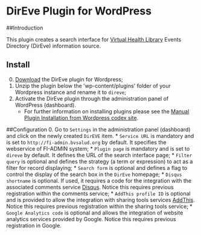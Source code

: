 DirEve Plugin for WordPress
===========================

##Introduction

This plugin creates a search interface for [Virtual Health Library](http://modelo.bvsalud.org/en/) Events Directory (DirEve) information source.

## Install

0. [Download](https://github.com/bireme/direve-wp-plugin/archive/master.zip) the DirEve plugin for Wordpress;
0. Unzip the plugin below the 'wp-content/plugins' folder of your Wordpress instance and rename it to `direve`;
0. Activate the DirEve plugin through the administration panel of WordPress (dashboard).
    * For further information on installing plugins please see the [Manual Plugin Installation from Wordpress codex site](http://codex.wordpress.org/Managing_Plugins#Manual_Plugin_Installation).

##Configuration
0. Go to `Settings` in the administration panel (dashboard) and click on the newly created `DirEVE` item.
    * `Service URL` is mandatory and is set to `http://fi-admin.bvsalud.org` by default. It specifies the webservice of FI-ADMIN system; 
    * `Plugin page` is mandatory and is set to `direve` by default. It defines the URL of the search interface page;
    * `Filter query` is optional and defines the strategy (a term or expression) to act as a filter for record displaying;
    * `Search form` is optional and defines a flag to control the display of the search box in the `DirEve` homepage;
    * `Disqus shortname` is optional. If used, it requires a code for the integration with the associated comments service  [Disqus](http://disqus.com/). Notice this requires previous registration within the comments service;
    * `AddThis profile ID` is optional and is provided to allow the integration with sharing tools services [AddThis](http://www.addthis.com/). Notice this requires previous registration within the sharing tools service;
    * `Google Analytics code` is optional and allows the integration of website analytics services provided by Google. Notice this requires previous registration in Google.
